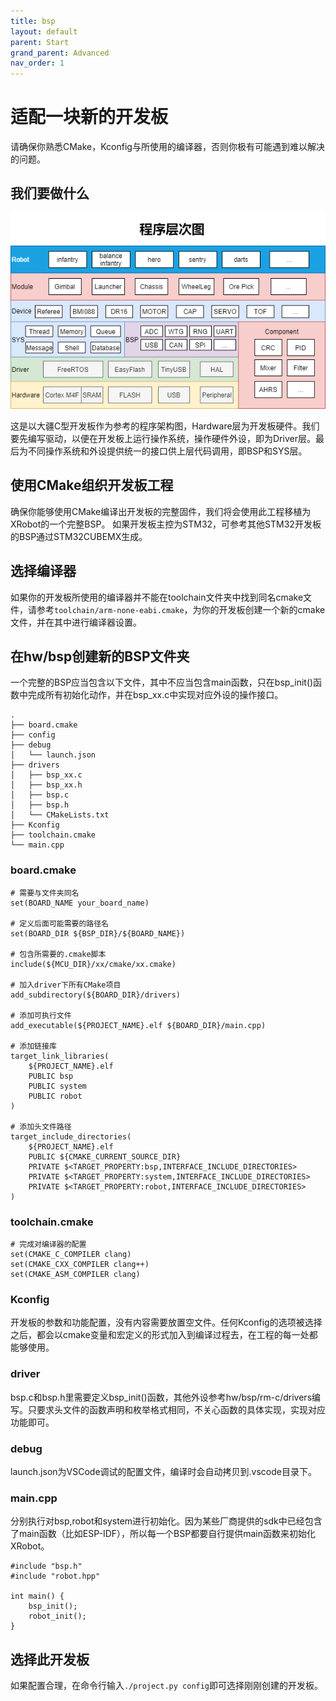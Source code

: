 ```yaml
---
title: bsp
layout: default
parent: Start
grand_parent: Advanced
nav_order: 1
---
```


# 适配一块新的开发板

请确保你熟悉CMake，Kconfig与所使用的编译器，否则你极有可能遇到难以解决的问题。

## 我们要做什么

![软件架构](../../img/software.png)

这是以大疆C型开发板作为参考的程序架构图，Hardware层为开发板硬件。我们要先编写驱动，以便在开发板上运行操作系统，操作硬件外设，即为Driver层。最后为不同操作系统和外设提供统一的接口供上层代码调用，即BSP和SYS层。

## 使用CMake组织开发板工程

确保你能够使用CMake编译出开发板的完整固件，我们将会使用此工程移植为XRobot的一个完整BSP。
如果开发板主控为STM32，可参考其他STM32开发板的BSP通过STM32CUBEMX生成。

## 选择编译器

如果你的开发板所使用的编译器并不能在toolchain文件夹中找到同名cmake文件，请参考`toolchain/arm-none-eabi.cmake`，为你的开发板创建一个新的cmake文件，并在其中进行编译器设置。

## 在hw/bsp创建新的BSP文件夹

一个完整的BSP应当包含以下文件，其中不应当包含main函数，只在bsp_init()函数中完成所有初始化动作，并在bsp_xx.c中实现对应外设的操作接口。

    .
    ├── board.cmake
    ├── config
    ├── debug
    │   └── launch.json
    ├── drivers
    │   ├── bsp_xx.c
    │   ├── bsp_xx.h
    │   ├── bsp.c
    │   ├── bsp.h
    │   └── CMakeLists.txt
    ├── Kconfig
    ├── toolchain.cmake
    └── main.cpp

### board.cmake

    # 需要与文件夹同名
    set(BOARD_NAME your_board_name)

    # 定义后面可能需要的路径名
    set(BOARD_DIR ${BSP_DIR}/${BOARD_NAME})

    # 包含所需要的.cmake脚本
    include(${MCU_DIR}/xx/cmake/xx.cmake)

    # 加入driver下所有CMake项目
    add_subdirectory(${BOARD_DIR}/drivers)

    # 添加可执行文件
    add_executable(${PROJECT_NAME}.elf ${BOARD_DIR}/main.cpp)

    # 添加链接库
    target_link_libraries(
        ${PROJECT_NAME}.elf
        PUBLIC bsp
        PUBLIC system
        PUBLIC robot
    )

    # 添加头文件路径
    target_include_directories(
        ${PROJECT_NAME}.elf
        PUBLIC ${CMAKE_CURRENT_SOURCE_DIR}
        PRIVATE $<TARGET_PROPERTY:bsp,INTERFACE_INCLUDE_DIRECTORIES>
        PRIVATE $<TARGET_PROPERTY:system,INTERFACE_INCLUDE_DIRECTORIES>
        PRIVATE $<TARGET_PROPERTY:robot,INTERFACE_INCLUDE_DIRECTORIES>
    )

### toolchain.cmake

    # 完成对编译器的配置
    set(CMAKE_C_COMPILER clang)
    set(CMAKE_CXX_COMPILER clang++)
    set(CMAKE_ASM_COMPILER clang)

### Kconfig

开发板的参数和功能配置，没有内容需要放置空文件。任何Kconfig的选项被选择之后，都会以cmake变量和宏定义的形式加入到编译过程去，在工程的每一处都能够使用。

### driver

bsp.c和bsp.h里需要定义bsp_init()函数，其他外设参考hw/bsp/rm-c/drivers编写。只要求头文件的函数声明和枚举格式相同，不关心函数的具体实现，实现对应功能即可。

### debug

launch.json为VSCode调试的配置文件，编译时会自动拷贝到.vscode目录下。

### main.cpp

分别执行对bsp,robot和system进行初始化。因为某些厂商提供的sdk中已经包含了main函数（比如ESP-IDF），所以每一个BSP都要自行提供main函数来初始化XRobot。

    #include "bsp.h"
    #include "robot.hpp"

    int main() {
        bsp_init();
        robot_init();
    }

## 选择此开发板

如果配置合理，在命令行输入`./project.py config`即可选择刚刚创建的开发板。
